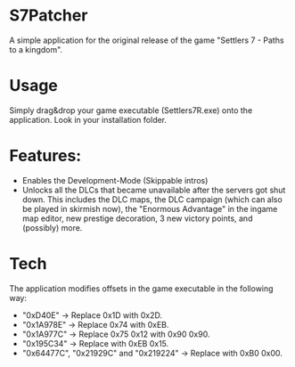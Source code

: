 # S7Patcher
A simple application for the original release of the game "Settlers 7 - Paths to a kingdom".

# Usage
Simply drag&drop your game executable (Settlers7R.exe) onto the application. Look in your installation folder.

# Features:
- Enables the Development-Mode (Skippable intros)
- Unlocks all the DLCs that became unavailable after the servers got shut down. This includes the DLC maps, the DLC campaign (which can also be played in skirmish now), the "Enormous Advantage" in the ingame map editor, new prestige decoration, 3 new victory points, and (possibly) more.

# Tech
The application modifies offsets in the game executable in the following way:
- "0xD40E" -> Replace 0x1D with 0x2D.
- "0x1A978E" -> Replace 0x74 with 0xEB.
- "0x1A977C" -> Replace 0x75 0x12 with 0x90 0x90.
- "0x195C34" -> Replace with 0xEB 0x15.
- "0x64477C", "0x21929C" and "0x219224" -> Replace with 0xB0 0x00.
